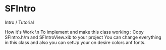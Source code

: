 # SFIntro
Intro / Tutorial 

How it's Work \n
To implement and make this class working : Copy SFIntro.h/m and SFIntroView.xib to your project
You can change everything in this class and also you can setUp your on desire colors anf fonts.
